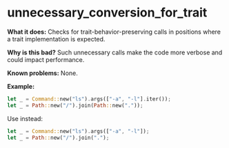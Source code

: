 # unnecessary_conversion_for_trait

**What it does:** Checks for trait-behavior-preserving calls in positions where a trait
implementation is expected.

**Why is this bad?** Such unnecessary calls make the code more verbose and could impact
performance.

**Known problems:** None.

**Example:**

```rust
let _ = Command::new("ls").args(["-a", "-l"].iter());
let _ = Path::new("/").join(Path::new("."));
```

Use instead:

```rust
let _ = Command::new("ls").args(["-a", "-l"]);
let _ = Path::new("/").join(".");
```
